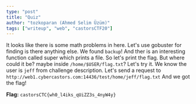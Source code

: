 ```yaml
---
type: "post"
title: "Quiz"
author: "tozkoparan (Ahmed Selim Üzüm)"
tags: ["writeup", "web", "castorsCTF20"]
---
```


It looks like there is some math problems in here. Let's use gobuster for finding
is there anything else. We found `backup`! And ther is an interesting function called
super which prints a file. So let's print the flag. But where could it be? maybe
inside `/home/$USER/flag.txt`? Let's try it. We know the user is `jeff` from challenge
description. Let's send a request to `http://web1.cybercastors.com:14436/test/home/jeff/flag.txt`
And we got the flag!

**Flag:** `castorsCTC{wh0_l4iks_qUiZZ3s_4nyW4y}`
